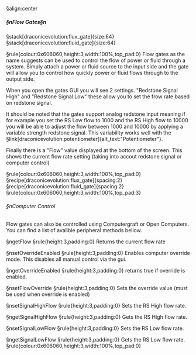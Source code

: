 §align:center
##### §nFlow Gates§n

§stack[draconicevolution:flux_gate]{size:64} §stack[draconicevolution:fluid_gate]{size:64}

§rule{colour:0x606060,height:3,width:100%,top_pad:0}
Flow gates as the name suggests can be used to control the flow of power or fluid through a system. Simply attach a power or fluid source to the input side and the gate will allow you to control how quickly power or fluid flows through to the output side.

When you open the gates GUI you will see 2 settings. "Redstone Signal High" and "Redstone Signal Low" these allow you to set the frow rate based on redstone signal.

It should be noted that the gates support analog redstone input meaning if for example you set the RS Low flow to 1000 and the RS High flow to 10000 you will be able to adjust the flow between 1000 and 10000 by applying a variable strength redstone signal. This variability works well with the §link[draconicevolution:potentiometer]{alt_text:"Potentiometer"}.

Finally there is a "Flow" value displayed at the bottom of the screen. This shows the current flow rate setting (taking into accout redstone signal or computer control)

§rule{colour:0x606060,height:3,width:100%,top_pad:0}
§recipe[draconicevolution:flux_gate]{spacing:2}§recipe[draconicevolution:fluid_gate]{spacing:2}
§rule{colour:0x606060,height:3,width:100%,top_pad:3}
###### §nComputer Control
Flow gates can also be controlled using Computergraft or Open Computers. You can find a list of avalible peripheral methods bellow.

§ngetFlow
§rule{height:3,padding:0}
Returns the current flow rate

§nsetOverrideEnabled
§rule{height:3,padding:0}
Enables computer override mode. This disables all manual control via the gui.

§ngetOverrideEnabled
§rule{height:3,padding:0}
returns true if override is enabled.

§nsetFlowOverride
§rule{height:3,padding:0}
Sets the override value (must be used when override is enabled) 

§nsetSignalHighFlow
§rule{height:3,padding:0}
Sets the RS High flow rate.

§ngetSignalHighFlow
§rule{height:3,padding:0}
Gets the RS High flow rate.

§nsetSignalLowFlow
§rule{height:3,padding:0}
Sets the RS Low flow rate.

§ngetSignalLowFlow
§rule{height:3,padding:0}
Gets the RS Low flow rate.
§rule{colour:0x606060,height:3,width:100%,top_pad:0}